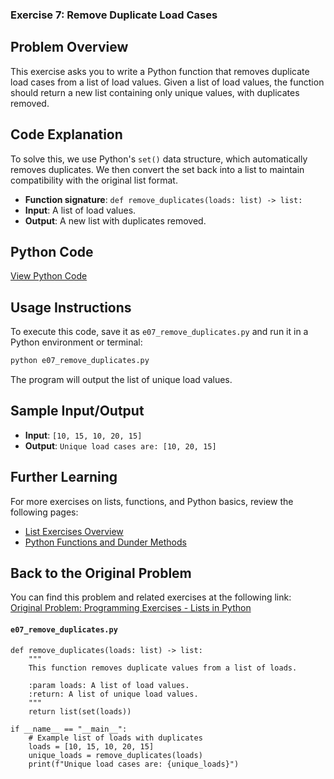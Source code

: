 ### **Exercise 7: Remove Duplicate Load Cases**

## Problem Overview
This exercise asks you to write a Python function that removes duplicate load cases from a list of load values. Given a list of load values, the function should return a new list containing only unique values, with duplicates removed.

## Code Explanation
To solve this, we use Python's `set()` data structure, which automatically removes duplicates. We then convert the set back into a list to maintain compatibility with the original list format.

- **Function signature**: `def remove_duplicates(loads: list) -> list:`
- **Input**: A list of load values.
- **Output**: A new list with duplicates removed.

## Python Code
[View Python Code](./e07_remove_duplicates.py)

## Usage Instructions
To execute this code, save it as `e07_remove_duplicates.py` and run it in a Python environment or terminal:

```bash
python e07_remove_duplicates.py
```

The program will output the list of unique load values.

## Sample Input/Output
- **Input**: `[10, 15, 10, 20, 15]`
- **Output**: `Unique load cases are: [10, 20, 15]`

## Further Learning
For more exercises on lists, functions, and Python basics, review the following pages:
- [List Exercises Overview](https://jsp.shiksha/index.php/portfolio/bcse101e-computer-programming-python/introduction-python/understanding-data-structures-python/lists/programming-exercises-004-lists-python)
- [Python Functions and Dunder Methods](https://jsp.shiksha/index.php/portfolio/bcse101e-computer-programming-python/introduction-python/understanding-functions-python/dunder-methods-python)

## Back to the Original Problem
You can find this problem and related exercises at the following link:  
[Original Problem: Programming Exercises - Lists in Python](https://jsp.shiksha/index.php/portfolio/bcse101e-computer-programming-python/introduction-python/understanding-data-structures-python/lists/programming-exercises-004-lists-python)

#### `e07_remove_duplicates.py`

```
def remove_duplicates(loads: list) -> list:
    """
    This function removes duplicate values from a list of loads.
    
    :param loads: A list of load values.
    :return: A list of unique load values.
    """
    return list(set(loads))

if __name__ == "__main__":
    # Example list of loads with duplicates
    loads = [10, 15, 10, 20, 15]
    unique_loads = remove_duplicates(loads)
    print(f"Unique load cases are: {unique_loads}")
```